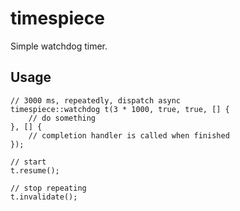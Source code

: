 # timespiece

Simple watchdog timer.

## Usage
```
// 3000 ms, repeatedly, dispatch async
timespiece::watchdog t(3 * 1000, true, true, [] {
	// do something
}, [] {
	// completion handler is called when finished
});

// start
t.resume();

// stop repeating
t.invalidate();
```
